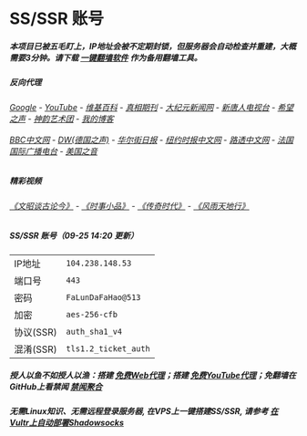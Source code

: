 # SS/SSR 账号 

##### 本项目已被五毛盯上，IP地址会被不定期封锁，但服务器会自动检查并重建，大概需要3分钟。请下载 [一键翻墙软件](https://github.com/gfw-breaker/nogfw/blob/master/README.md) 作为备用翻墙工具。

##### 反向代理
######  [Google](http://149.28.20.165:8888/search?q=425事件) - [YouTube](https://nogfw.the-youtube.win) - [维基百科](http://149.28.20.165:8100/wiki/喬高-麥塔斯調查報告) - [真相期刊](http://149.28.20.165:8300/display.aspx?category_id=3&zhuanti_id=2) - [大纪元新闻网](http://149.28.20.165:10080) - [新唐人电视台](http://149.28.20.165:8000) - [希望之声](http://149.28.20.165:8200) - [神韵艺术团](http://149.28.20.165:8000/xtr/gb/prog673.html) - [我的博客](http://149.28.20.165:10000/)<br/> <br/> [BBC中文网](http://149.28.20.165:9100/zhongwen/simp) - [DW(德国之声)](http://149.28.20.165:9200/zh/在线报导/s-9058?&zhongwen=simp) - [华尔街日报](http://149.28.20.165:9300) - [纽约时报中文网](http://149.28.20.165:9400) - [路透中文网](http://149.28.20.165:9500/) - [法国国际广播电台](http://149.28.20.165:9600/) - [美国之音](http://149.28.20.165:9700/) 

##### 精彩视频
###### [《文昭谈古论今》](https://github.com/gfw-breaker/wenzhao/blob/master/README.md) - [《时事小品》](https://github.com/gfw-breaker/ntdtv-comedy/blob/master/README.md) - [《传奇时代》](http://149.28.20.165:10000/videos/legend/) - [《风雨天地行》](http://149.28.20.165:10000/videos/fytdx/)

##### SS/SSR 账号（09-25 14:20 更新）
|||
|-|-|
|IP地址|`104.238.148.53`|
|端口号|`443` |
|密码|`FaLunDaFaHao@513`|  
|加密|`aes-256-cfb`|
|协议(SSR) |`auth_sha1_v4`|  
|混淆(SSR) |`tls1.2_ticket_auth`|  

##### 授人以鱼不如授人以渔：搭建 [免费Web代理](https://github.com/no-gfw/heroku-node-proxy#--end--)；搭建 [免费YouTube代理](https://github.com/gfw-breaker/you2php-heroku#--end--)；免翻墙在GitHub上看禁闻 [禁闻聚合](https://github.com/gfw-breaker/banned-news/blob/master/README.md)

##### 无需Linux知识、无需远程登录服务器, 在VPS上一键搭建SS/SSR, 请参考 [在Vultr上自动部署Shadowsocks](https://gfw-breaker.win/vultr%e9%83%a8%e7%bd%b2ss/) 
